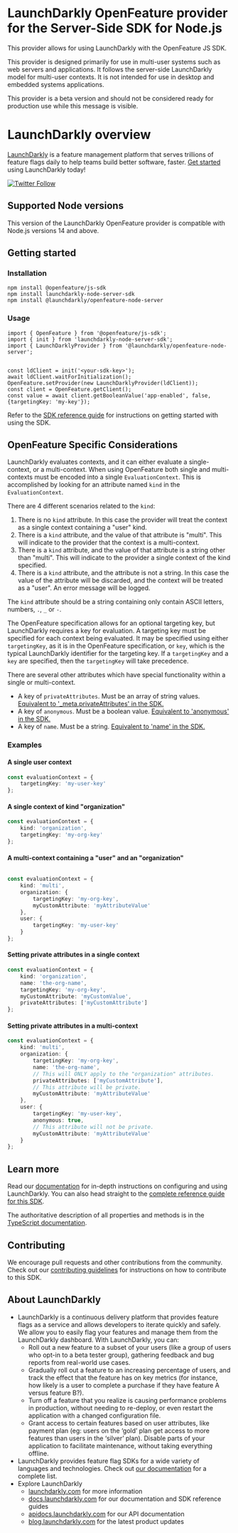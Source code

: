 # LaunchDarkly OpenFeature provider for the Server-Side SDK for Node.js

This provider allows for using LaunchDarkly with the OpenFeature JS SDK.

This provider is designed primarily for use in multi-user systems such as web servers and applications. It follows the server-side LaunchDarkly model for multi-user contexts. It is not intended for use in desktop and embedded systems applications.

This provider is a beta version and should not be considered ready for production use while this message is visible.

# LaunchDarkly overview

[LaunchDarkly](https://www.launchdarkly.com) is a feature management platform that serves trillions of feature flags daily to help teams build better software, faster. [Get started](https://docs.launchdarkly.com/home/getting-started) using LaunchDarkly today!

[![Twitter Follow](https://img.shields.io/twitter/follow/launchdarkly.svg?style=social&label=Follow&maxAge=2592000)](https://twitter.com/intent/follow?screen_name=launchdarkly)

## Supported Node versions

This version of the LaunchDarkly OpenFeature provider is compatible with Node.js versions 14 and above.

## Getting started

### Installation

```
npm install @openfeature/js-sdk
npm install launchdarkly-node-server-sdk
npm install @launchdarkly/openfeature-node-server
```

### Usage
```
import { OpenFeature } from '@openfeature/js-sdk';
import { init } from 'launchdarkly-node-server-sdk';
import { LaunchDarklyProvider } from '@launchdarkly/openfeature-node-server';


const ldClient = init('<your-sdk-key>');
await ldClient.waitForInitialization();
OpenFeature.setProvider(new LaunchDarklyProvider(ldClient));
const client = OpenFeature.getClient();
const value = await client.getBooleanValue('app-enabled', false, {targetingKey: 'my-key'});
```

Refer to the [SDK reference guide](https://docs.launchdarkly.com/sdk/server-side/node-js) for instructions on getting started with using the SDK.

## OpenFeature Specific Considerations

LaunchDarkly evaluates contexts, and it can either evaluate a single-context, or a multi-context. When using OpenFeature both single and multi-contexts must be encoded into a single `EvaluationContext`. This is accomplished by looking for an attribute named `kind` in the `EvaluationContext`.

There are 4 different scenarios related to the `kind`:
1. There is no `kind` attribute. In this case the provider will treat the context as a single context containing a "user" kind.
2. There is a `kind` attribute, and the value of that attribute is "multi". This will indicate to the provider that the context is a multi-context.
3. There is a `kind` attribute, and the value of that attribute is a string other than "multi". This will indicate to the provider a single context of the kind specified.
4. There is a `kind` attribute, and the attribute is not a string. In this case the value of the attribute will be discarded, and the context will be treated as a "user". An error message will be logged.

The `kind` attribute should be a string containing only contain ASCII letters, numbers, `.`, `_` or `-`.

The OpenFeature specification allows for an optional targeting key, but LaunchDarkly requires a key for evaluation. A targeting key must be specified for each context being evaluated. It may be specified using either `targetingKey`, as it is in the OpenFeature specification, or `key`, which is the typical LaunchDarkly identifier for the targeting key. If a `targetingKey` and a `key` are specified, then the `targetingKey` will take precedence.

There are several other attributes which have special functionality within a single or multi-context. 
- A key of `privateAttributes`. Must be an array of string values. [Equivalent to '_meta.privateAttributes' in the SDK.](https://launchdarkly.github.io/node-server-sdk/interfaces/_launchdarkly_node_server_sdk_.LDContextMeta.html#privateAttributes)
- A key of `anonymous`. Must be a boolean value.  [Equivalent to 'anonymous' in the SDK.](https://launchdarkly.github.io/node-server-sdk/interfaces/_launchdarkly_node_server_sdk_.LDSingleKindContext.html#anonymous)
- A key of `name`. Must be a string. [Equivalent to 'name' in the SDK.](https://launchdarkly.github.io/node-server-sdk/interfaces/_launchdarkly_node_server_sdk_.LDSingleKindContext.html#name)

### Examples

#### A single user context

```typescript
const evaluationContext = {
    targetingKey: 'my-user-key'
};
```

#### A single context of kind "organization"

```typescript
const evaluationContext = {
    kind: 'organization',
    targetingKey: 'my-org-key'
};
```

#### A multi-context containing a "user" and an "organization"

```typescript

const evaluationContext = {
    kind: 'multi',
    organization: {
        targetingKey: 'my-org-key',
        myCustomAttribute: 'myAttributeValue'
    },
    user: {
        targetingKey: 'my-user-key'
    }
};
```

#### Setting private attributes in a single context

```typescript
const evaluationContext = {
    kind: 'organization',
    name: 'the-org-name',
    targetingKey: 'my-org-key',
    myCustomAttribute: 'myCustomValue',
    privateAttributes: ['myCustomAttribute']
};
```

#### Setting private attributes in a multi-context

```typescript
const evaluationContext = {
    kind: 'multi',
    organization: {
        targetingKey: 'my-org-key',
        name: 'the-org-name',
        // This will ONLY apply to the "organization" attributes.
        privateAttributes: ['myCustomAttribute'],
        // This attribute will be private.
        myCustomAttribute: 'myAttributeValue'
    },
    user: {
        targetingKey: 'my-user-key',
        anonymous: true,
        // This attribute will not be private.
        myCustomAttribute: 'myAttributeValue'
    }
};
```

## Learn more

Read our [documentation](http://docs.launchdarkly.com) for in-depth instructions on configuring and using LaunchDarkly. You can also head straight to the [complete reference guide for this SDK](https://docs.launchdarkly.com/sdk/server-side/node-js).

The authoritative description of all properties and methods is in the [TypeScript documentation](https://launchdarkly.github.io/node-server-sdk/).

## Contributing

We encourage pull requests and other contributions from the community. Check out our [contributing guidelines](CONTRIBUTING.md) for instructions on how to contribute to this SDK.

## About LaunchDarkly

* LaunchDarkly is a continuous delivery platform that provides feature flags as a service and allows developers to iterate quickly and safely. We allow you to easily flag your features and manage them from the LaunchDarkly dashboard.  With LaunchDarkly, you can:
    * Roll out a new feature to a subset of your users (like a group of users who opt-in to a beta tester group), gathering feedback and bug reports from real-world use cases.
    * Gradually roll out a feature to an increasing percentage of users, and track the effect that the feature has on key metrics (for instance, how likely is a user to complete a purchase if they have feature A versus feature B?).
    * Turn off a feature that you realize is causing performance problems in production, without needing to re-deploy, or even restart the application with a changed configuration file.
    * Grant access to certain features based on user attributes, like payment plan (eg: users on the ‘gold’ plan get access to more features than users in the ‘silver’ plan). Disable parts of your application to facilitate maintenance, without taking everything offline.
* LaunchDarkly provides feature flag SDKs for a wide variety of languages and technologies. Check out [our documentation](https://docs.launchdarkly.com/sdk) for a complete list.
* Explore LaunchDarkly
    * [launchdarkly.com](https://www.launchdarkly.com/ "LaunchDarkly Main Website") for more information
    * [docs.launchdarkly.com](https://docs.launchdarkly.com/  "LaunchDarkly Documentation") for our documentation and SDK reference guides
    * [apidocs.launchdarkly.com](https://apidocs.launchdarkly.com/  "LaunchDarkly API Documentation") for our API documentation
    * [blog.launchdarkly.com](https://blog.launchdarkly.com/  "LaunchDarkly Blog Documentation") for the latest product updates
